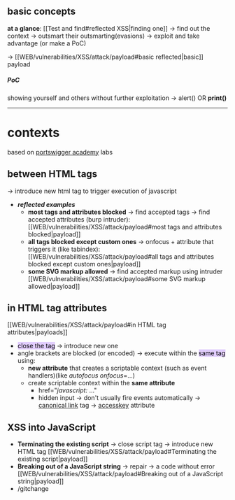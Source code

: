 ## basic concepts
**at a glance**: [[Test and find#reflected XSS|finding one]] -> find out the context -> outsmart their outsmarting(evasions) -> exploit and take advantage (or make a PoC)

-> [[WEB/vulnerabilities/XSS/attack/payload#basic reflected|basic]] payload
##### PoC
showing yourself and others without further exploitation  -> alert() OR **print()**

---
# contexts 
based on [portswigger academy](https://portswigger.net/web-security/cross-site-scripting/contexts) labs 
## between HTML tags

-> introduce new html tag to trigger execution of javascript
- ***reflected examples***
  - **most tags and attributes blocked** -> find accepted tags -> find accepted attributes (burp intruder): [[WEB/vulnerabilities/XSS/attack/payload#most tags and attributes blocked|payload]]
  - **all tags blocked except custom ones** -> onfocus + attribute that triggers it (like tabindex): [[WEB/vulnerabilities/XSS/attack/payload#all tags and attributes blocked except custom ones|payload]]
  - **some SVG markup allowed** -> find accepted markup using intruder [[WEB/vulnerabilities/XSS/attack/payload#some SVG markup allowed|payload]]

## in HTML tag attributes

[[WEB/vulnerabilities/XSS/attack/payload#in HTML tag attributes|payloads]]

- <mark style="background: #D2B3FFA6;">close the tag</mark> -> introduce new one 
- angle brackets are blocked (or encoded) -> execute within the <mark style="background: #D2B3FFA6;">same tag</mark> using:
  - **new attribute** that creates a scriptable context (such as event handlers)(like _autofocus onfocus_=...) 
  - create scriptable context within the **same attribute**
    - href="_javascript:_ ..."
    -  hidden input -> don't usually fire events automatically -> [canonical link](https://ahrefs.com/blog/canonical-tags/) tag -> [accesskey](https://portswigger.net/research/xss-in-hidden-input-fields) attribute

## XSS into JavaScript

- **Terminating the existing script** -> close script tag -> introduce new HTML tag [[WEB/vulnerabilities/XSS/attack/payload#Terminating the existing script|payload]]
- **Breaking out of a JavaScript string** -> repair -> a code without error [[WEB/vulnerabilities/XSS/attack/payload#Breaking out of a JavaScript string|payload]]
- /gitchange